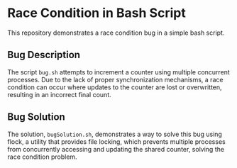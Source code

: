 # Race Condition in Bash Script

This repository demonstrates a race condition bug in a simple bash script.

## Bug Description

The script `bug.sh` attempts to increment a counter using multiple concurrent processes. Due to the lack of proper synchronization mechanisms, a race condition can occur where updates to the counter are lost or overwritten, resulting in an incorrect final count.

## Bug Solution

The solution, `bugSolution.sh`, demonstrates a way to solve this bug using flock, a utility that provides file locking, which prevents multiple processes from concurrently accessing and updating the shared counter, solving the race condition problem.